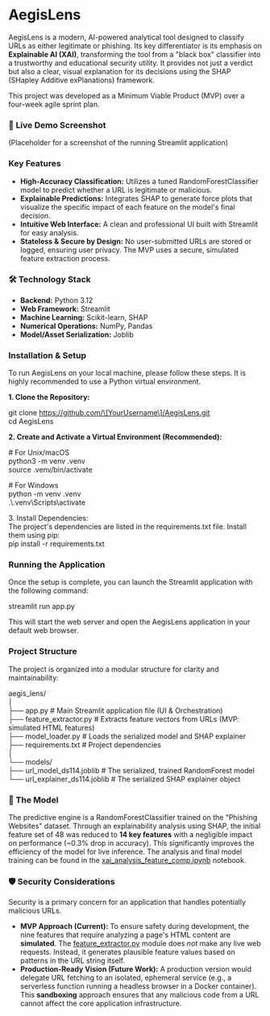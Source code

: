 # AegisLens
AegisLens is a modern, AI-powered analytical tool designed to classify URLs as either legitimate or phishing. Its key differentiator is its emphasis on **Explainable AI (XAI)**, transforming the tool from a "black box" classifier into a trustworthy and educational security utility. It provides not just a verdict but also a clear, visual explanation for its decisions using the SHAP (SHapley Additive exPlanations) framework.

This project was developed as a Minimum Viable Product (MVP) over a four-week agile sprint plan.

### **📸 Live Demo Screenshot**

(Placeholder for a screenshot of the running Streamlit application)

### **Key Features**

* **High-Accuracy Classification:** Utilizes a tuned RandomForestClassifier model to predict whether a URL is legitimate or malicious.  
* **Explainable Predictions:** Integrates SHAP to generate force plots that visualize the specific impact of each feature on the model's final decision.  
* **Intuitive Web Interface:** A clean and professional UI built with Streamlit for easy analysis.  
* **Stateless & Secure by Design:** No user-submitted URLs are stored or logged, ensuring user privacy. The MVP uses a secure, simulated feature extraction process.

### **🛠️ Technology Stack**

* **Backend:** Python 3.12  
* **Web Framework:** Streamlit  
* **Machine Learning:** Scikit-learn, SHAP  
* **Numerical Operations:** NumPy, Pandas  
* **Model/Asset Serialization:** Joblib

### **Installation & Setup**

To run AegisLens on your local machine, please follow these steps. It is highly recommended to use a Python virtual environment.

**1\. Clone the Repository:**

git clone https://github.com/\[YourUsername\]/AegisLens.git  
cd AegisLens

**2\. Create and Activate a Virtual Environment (Recommended):**

\# For Unix/macOS  
python3 \-m venv .venv  
source .venv/bin/activate

\# For Windows  
python \-m venv .venv  
.\\.venv\\Scripts\\activate

3\. Install Dependencies:  
The project's dependencies are listed in the requirements.txt file. Install them using pip:  
pip install \-r requirements.txt

### **Running the Application**

Once the setup is complete, you can launch the Streamlit application with the following command:

streamlit run app.py

This will start the web server and open the AegisLens application in your default web browser.

### **Project Structure**

The project is organized into a modular structure for clarity and maintainability:

aegis\_lens/  
│  
├── app.py                  \# Main Streamlit application file (UI & Orchestration)  
├── feature\_extractor.py    \# Extracts feature vectors from URLs (MVP: simulated HTML features)  
├── model\_loader.py         \# Loads the serialized model and SHAP explainer  
├── requirements.txt        \# Project dependencies  
│  
└── models/  
    ├── url\_model\_ds114.joblib     \# The serialized, trained RandomForest model  
    └── url\_explainer\_ds114.joblib \# The serialized SHAP explainer object

### **🧠 The Model**

The predictive engine is a RandomForestClassifier trained on the "Phishing Websites" dataset. Through an explainability analysis using SHAP, the initial feature set of 48 was reduced to **14 key features** with a negligible impact on performance (\~0.3% drop in accuracy). This significantly improves the efficiency of the model for live inference. The analysis and final model training can be found in the [xai_analysis_feature_comp.ipynb](/xai_analysis_feature_comp.ipynb) notebook.

### **🛡️ Security Considerations**

Security is a primary concern for an application that handles potentially malicious URLs.

* **MVP Approach (Current):** To ensure safety during development, the nine features that require analyzing a page's HTML content are **simulated**. The [feature_extractor.py](/feature_extractor.py) module does *not* make any live web requests. Instead, it generates plausible feature values based on patterns in the URL string itself.  
* **Production-Ready Vision (Future Work):** A production version would delegate URL fetching to an isolated, ephemeral service (e.g., a serverless function running a headless browser in a Docker container). This **sandboxing** approach ensures that any malicious code from a URL cannot affect the core application infrastructure.

